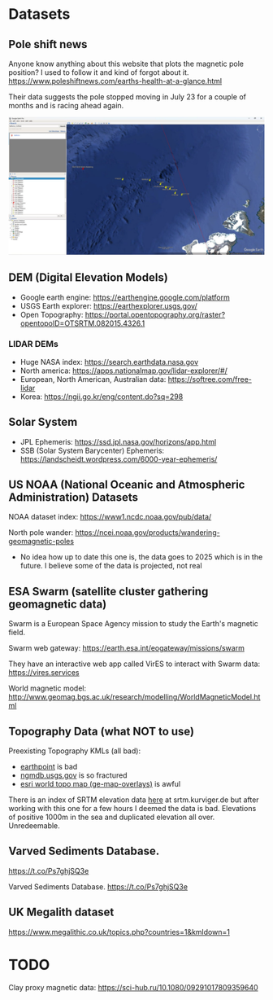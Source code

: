 # Datasets

## Pole shift news

Anyone know anything about this website that plots the magnetic pole position? I used to follow it and kind of forgot about it.        https://www.poleshiftnews.com/earths-health-at-a-glance.html

Their data suggests the pole stopped moving in July 23 for a couple of months and is racing ahead again.

![](img/photo_6131@06-12-2024_14-22-20.jpg)

## DEM (Digital Elevation Models)

- Google earth engine: https://earthengine.google.com/platform
- USGS Earth explorer: https://earthexplorer.usgs.gov/
- Open Topography: https://portal.opentopography.org/raster?opentopoID=OTSRTM.082015.4326.1

### LIDAR DEMs

- Huge NASA index: https://search.earthdata.nasa.gov
- North america: https://apps.nationalmap.gov/lidar-explorer/#/
- European, North American, Australian data: https://softree.com/free-lidar
- Korea: https://ngii.go.kr/eng/content.do?sq=298

## Solar System

- JPL Ephemeris: https://ssd.jpl.nasa.gov/horizons/app.html
- SSB (Solar System Barycenter) Ephemeris: https://landscheidt.wordpress.com/6000-year-ephemeris/

## US NOAA (National Oceanic and Atmospheric Administration) Datasets

NOAA dataset index: https://www1.ncdc.noaa.gov/pub/data/

North pole wander: https://ncei.noaa.gov/products/wandering-geomagnetic-poles
- No idea how up to date this one is, the data goes to 2025 which is in the future. I believe some of the data is projected, not real

## ESA Swarm (satellite cluster gathering geomagnetic data)

Swarm is a European Space Agency mission to study the Earth's magnetic field.

Swarm web gateway: https://earth.esa.int/eogateway/missions/swarm

They have an interactive web app called VirES to interact with Swarm data: https://vires.services

World magnetic model: http://www.geomag.bgs.ac.uk/research/modelling/WorldMagneticModel.html

## Topography Data (what NOT to use)

Preexisting Topography KMLs (all bad):
- [earthpoint](https://www.earthpoint.us/topomap.aspx ) is bad
- [ngmdb.usgs.gov](https://ngmdb.usgs.gov/topoview) is so fractured
- [esri world topo map (ge-map-overlays)](https://ge-map-overlays.appspot.com/esri/world-topo-map) is awful

There is an index of SRTM elevation data [here](https://srtm.kurviger.de) at srtm.kurviger.de but after working with this one for a few hours I deemed the data is bad. Elevations of positive 1000m in the sea and duplicated elevation all over. Unredeemable.

## Varved Sediments Database.
https://t.co/Ps7ghjSQ3e

Varved Sediments Database. https://t.co/Ps7ghjSQ3e

## UK Megalith dataset

https://www.megalithic.co.uk/topics.php?countries=1&kmldown=1

# TODO

Clay proxy magnetic data: https://sci-hub.ru/10.1080/09291017809359640